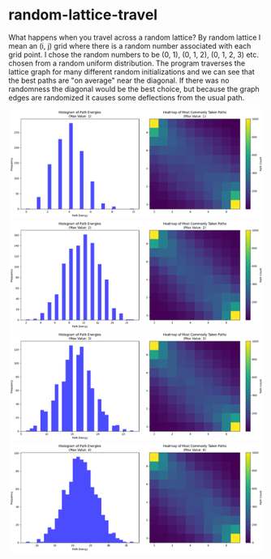 # random-lattice-travel
What happens when you travel across a random lattice? By random lattice I mean an (i, j) grid where there is a random number associated with each grid point. I chose the random numbers to be (0, 1), (0, 1, 2), (0, 1, 2, 3) etc. chosen from a random uniform distribution. The program traverses the lattice graph for many different random initializations and we can see that the best paths are "on average" near the diagonal. If there was no randomness the diagonal would be the best choice, but because the graph edges are randomized it causes some deflections from the usual path.


![path1](images/histogram_and_path_1.png)
![path2](images/histogram_and_path_2.png)
![path3](images/histogram_and_path_3.png)
![path4](images/histogram_and_path_4.png)

